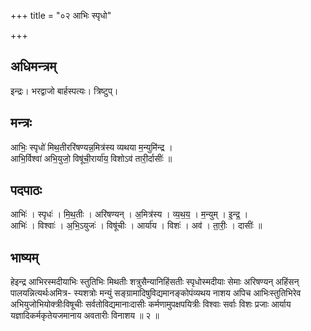 +++
title = "०२ आभिः स्पृधो"

+++
## अधिमन्त्रम्
इन्द्रः। भरद्वाजो बार्हस्पत्यः। त्रिष्टुप्।

## मन्त्रः
आभिः॒ स्पृधो॑ मिथ॒तीररि॑षण्यन्न॒मित्र॑स्य व्यथया म॒न्युमि॑न्द्र ।  
आभि॒र्विश्वा॑ अभि॒युजो॒ विषू॑ची॒रार्या॑य॒ विशोऽव॑ तारी॒र्दासीः॑ ॥

## पदपाठः
आभिः॑ । स्पृधः॑ । मि॒थ॒तीः । अरि॑षण्यन् । अ॒मित्र॑स्य । व्य॒थ॒य॒ । म॒न्युम् । इ॒न्द्र॒ ।  
आभिः॑ । विश्वाः॑ । अ॒भि॒ऽयुजः॑ । विषू॑चीः । आर्या॑य । विशः॑ । अव॑ । ता॒रीः॒ । दासीः॑ ॥

## भाष्यम्
हेइन्द्र आभिरस्मदीयाभिः स्तुतिभिः मिथतीः शत्रुसैन्यानिहिंसतीः स्पृधोस्मदीयाः सेमाः अरिषण्यन् अहिंसन् पालयन्नित्यर्थःअमित्र- स्यशत्रोः मन्युं सङ्ग्रामादिषुविद्यमानङ्कोपंव्यथय नाशय अपिच आभिःस्तुतिभिरेव अभियुजोभियोक्त्रीःविषूचीः सर्वतोविद्यमानाःदासीः कर्मणामुपक्षपयित्रीः विश्वाः सर्वाः विशः प्रजाः आर्याय यज्ञादिकर्मकृतेयजमानाय अवतारीः विनाशय ॥ २ ॥